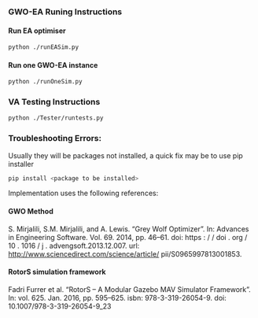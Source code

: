 ### GWO-EA Runing Instructions

#### Run EA optimiser

```bash
python ./runEASim.py
```

#### Run one GWO-EA instance

```bash
python ./runOneSim.py
```


### VA Testing Instructions

```bash
python ./Tester/runtests.py
```

### Troubleshooting Errors:

Usually they will be packages not installed, a quick fix may be to use pip installer

```bash
pip install <package to be installed>
```

Implementation uses the following references:
#### GWO Method
S. Mirjalili, S.M. Mirjalili, and A. Lewis. “Grey Wolf Optimizer”. In: Advances in Engineering Software. Vol. 69. 2014, pp. 46–61. doi: https : / / doi . org / 10 . 1016 / j .
advengsoft.2013.12.007. url: http://www.sciencedirect.com/science/article/
pii/S0965997813001853.
#### RotorS simulation framework
Fadri Furrer et al. “RotorS – A Modular Gazebo MAV Simulator Framework”. In: vol. 625.
Jan. 2016, pp. 595–625. isbn: 978-3-319-26054-9. doi: 10.1007/978-3-319-26054-9_23
